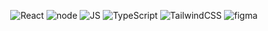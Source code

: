 
<div align='center'>

![React](https://img.shields.io/badge/react-0D1117?style=for-the-badge&logo=react&logoColor=38B2AC)
![node](https://img.shields.io/badge/nodejs-0D1117?style=for-the-badge&logo=node.js&logoColor=green)
![JS](https://img.shields.io/badge/javascript-0D1117?style=for-the-badge&logo=javascript&logoColor=F7DF1E)
![TypeScript](https://img.shields.io/badge/TYPESCRIPT-0D1117?style=for-the-badge&logo=typescript&logoColor=007ACC)
![TailwindCSS](https://img.shields.io/badge/TailwindCSS-0D1117?style=for-the-badge&logo=tailwind-css&logoColor=38B2AC)
![figma](https://img.shields.io/badge/figma-0D1117?style=for-the-badge&logo=figma&logoColor=orange)
</div>
